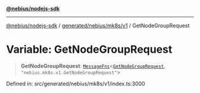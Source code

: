 [**@nebius/nodejs-sdk**](../../../../../README.md)

***

[@nebius/nodejs-sdk](../../../../../README.md) / [generated/nebius/mk8s/v1](../README.md) / GetNodeGroupRequest

# Variable: GetNodeGroupRequest

> **GetNodeGroupRequest**: [`MessageFns`](../../../../../runtime/protos/core/interfaces/MessageFns.md)\<[`GetNodeGroupRequest`](../interfaces/GetNodeGroupRequest.md), `"nebius.mk8s.v1.GetNodeGroupRequest"`\>

Defined in: src/generated/nebius/mk8s/v1/index.ts:3000
